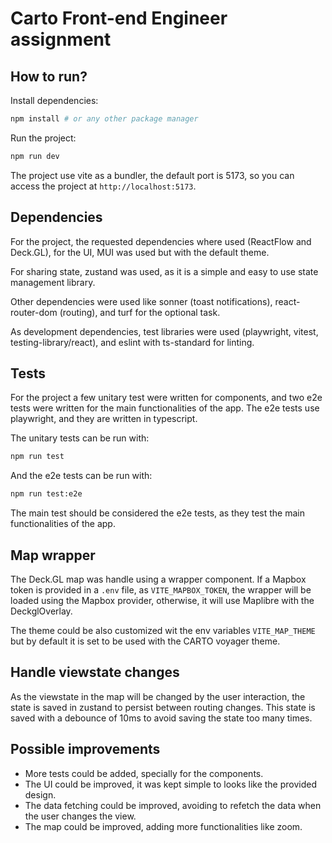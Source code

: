 # Carto Front-end Engineer assignment

## How to run?

Install dependencies:

```bash
npm install # or any other package manager
```

Run the project:

```bash
npm run dev
```

The project use vite as a bundler, the default port is 5173,
so you can access the project at `http://localhost:5173`.

## Dependencies

For the project, the requested dependencies where used (ReactFlow and Deck.GL), for the UI, MUI was used but with the default theme.

For sharing state, zustand was used, as it is a simple and easy to use state management library.

Other dependencies were used like sonner (toast notifications), react-router-dom (routing), and turf for the optional task.

As development dependencies, test libraries were used (playwright, vitest, testing-library/react), and eslint with ts-standard for linting.


## Tests

For the project a few unitary test were written for components, and two e2e tests were written for the main functionalities of the app. The e2e tests use playwright, and they are written in typescript.

The unitary tests can be run with:

```bash
npm run test
```

And the e2e tests can be run with:

```bash
npm run test:e2e
```

The main test should be considered the e2e tests, as they test the main functionalities of the app.

## Map wrapper

The Deck.GL map was handle using a wrapper component. If a Mapbox token is provided in a `.env` file, as `VITE_MAPBOX_TOKEN`, the wrapper will be loaded using the Mapbox provider, otherwise, it will use Maplibre with the DeckglOverlay.

The theme could be also customized wit the env variables `VITE_MAP_THEME` but by default it is set to be used with the CARTO voyager theme.

## Handle viewstate changes

As the viewstate in the map will be changed by the user interaction, the state is saved in zustand to persist between routing changes. This state is saved with a debounce of 10ms to avoid saving the state too many times.


## Possible improvements

- More tests could be added, specially for the components.
- The UI could be improved, it was kept simple to looks like the provided design.
- The data fetching could be improved, avoiding to refetch the data when the user changes the view.
- The map could be improved, adding more functionalities like zoom.